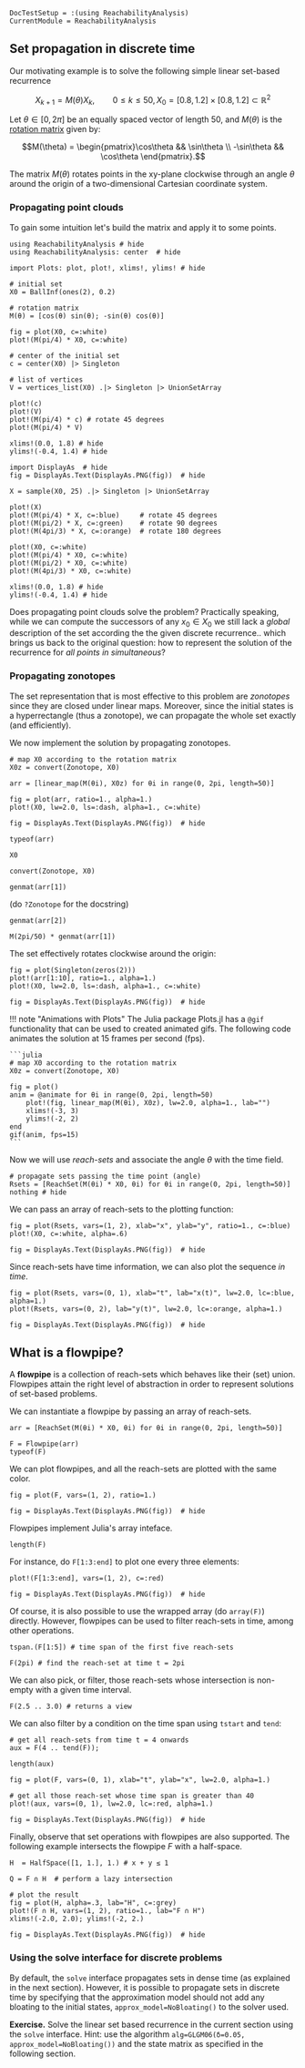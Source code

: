 ```@meta
DocTestSetup = :(using ReachabilityAnalysis)
CurrentModule = ReachabilityAnalysis
```

## Set propagation in discrete time

Our motivating example is to solve the following simple linear set-based recurrence

```math
X_{k+1} = M(\theta) X_k, \qquad 0 \leq k \leq 50, X_0 = [0.8, 1.2] \times [0.8, 1.2] \subset \mathbb{R}^2
```

Let $\theta \in [0, 2 \pi]$ be an equally spaced vector of length $50$, and $M(\theta)$ is the [rotation matrix](https://en.wikipedia.org/wiki/Rotation_matrix) given by:

```math
M(\theta) = \begin{pmatrix}\cos\theta && \sin\theta \\ -\sin\theta && \cos\theta \end{pmatrix}.
```

The matrix $M(\theta)$ rotates points in the xy-plane clockwise through an angle $θ$ around the origin of a two-dimensional Cartesian coordinate system.

### Propagating point clouds

To gain some intuition let's build the matrix and apply it to some points.

```@example discrete_propagation
using ReachabilityAnalysis # hide
using ReachabilityAnalysis: center  # hide

import Plots: plot, plot!, xlims!, ylims! # hide

# initial set
X0 = BallInf(ones(2), 0.2)

# rotation matrix
M(θ) = [cos(θ) sin(θ); -sin(θ) cos(θ)]
```

```@example discrete_propagation
fig = plot(X0, c=:white)
plot!(M(pi/4) * X0, c=:white)

# center of the initial set
c = center(X0) |> Singleton

# list of vertices
V = vertices_list(X0) .|> Singleton |> UnionSetArray

plot!(c)
plot!(V)
plot!(M(pi/4) * c) # rotate 45 degrees
plot!(M(pi/4) * V)

xlims!(0.0, 1.8) # hide
ylims!(-0.4, 1.4) # hide

import DisplayAs  # hide
fig = DisplayAs.Text(DisplayAs.PNG(fig))  # hide
```

```@example discrete_propagation
X = sample(X0, 25) .|> Singleton |> UnionSetArray

plot!(X)
plot!(M(pi/4) * X, c=:blue)     # rotate 45 degrees
plot!(M(pi/2) * X, c=:green)    # rotate 90 degrees
plot!(M(4pi/3) * X, c=:orange)  # rotate 180 degrees

plot!(X0, c=:white)
plot!(M(pi/4) * X0, c=:white)
plot!(M(pi/2) * X0, c=:white)
plot!(M(4pi/3) * X0, c=:white)

xlims!(0.0, 1.8) # hide
ylims!(-0.4, 1.4) # hide
```

Does propagating point clouds solve the problem?
Practically speaking, while we can compute the successors of any
$x_0 \in X_0$ we still lack a *global* description of the set according
the the given discrete recurrence.. which brings us back to the original question:
how to represent the solution of the recurrence for *all points in simultaneous*?


### Propagating zonotopes

The set representation that is most effective to this problem are *zonotopes* since
they are closed under linear maps. Moreover, since the initial states is a
hyperrectangle (thus a zonotope), we can propagate the whole set exactly (and efficiently).

We now implement the solution by propagating zonotopes.

```@example discrete_propagation
# map X0 according to the rotation matrix
X0z = convert(Zonotope, X0)

arr = [linear_map(M(θi), X0z) for θi in range(0, 2pi, length=50)]

fig = plot(arr, ratio=1., alpha=1.)
plot!(X0, lw=2.0, ls=:dash, alpha=1., c=:white)

fig = DisplayAs.Text(DisplayAs.PNG(fig))  # hide
```

```@example discrete_propagation
typeof(arr)
```

```@example discrete_propagation
X0
```

```@example discrete_propagation
convert(Zonotope, X0)
```

```@example discrete_propagation
genmat(arr[1])
```

(do `?Zonotope` for the docstring)

```@example discrete_propagation
genmat(arr[2])
```

```@example discrete_propagation
M(2pi/50) * genmat(arr[1])
```

The set effectively rotates clockwise around the origin:

```@example discrete_propagation
fig = plot(Singleton(zeros(2)))
plot!(arr[1:10], ratio=1., alpha=1.)
plot!(X0, lw=2.0, ls=:dash, alpha=1., c=:white)

fig = DisplayAs.Text(DisplayAs.PNG(fig))  # hide
```

!!! note "Animations with Plots"
    The Julia package Plots.jl has a `@gif` functionality that can be used
    to created animated gifs. The following code animates the solution at 15 frames per second (fps).

    ```julia
    # map X0 according to the rotation matrix
    X0z = convert(Zonotope, X0)

    fig = plot()
    anim = @animate for θi in range(0, 2pi, length=50)
        plot!(fig, linear_map(M(θi), X0z), lw=2.0, alpha=1., lab="")
        xlims!(-3, 3)
        ylims!(-2, 2)
    end
    gif(anim, fps=15)
    ```

Now we will use *reach-sets* and associate the angle $\theta$ with the time field.

```@example discrete_propagation
# propagate sets passing the time point (angle)
Rsets = [ReachSet(M(θi) * X0, θi) for θi in range(0, 2pi, length=50)]
nothing # hide
```

We can pass an array of reach-sets to the plotting function:

```@example discrete_propagation
fig = plot(Rsets, vars=(1, 2), xlab="x", ylab="y", ratio=1., c=:blue)
plot!(X0, c=:white, alpha=.6)

fig = DisplayAs.Text(DisplayAs.PNG(fig))  # hide
```

Since reach-sets have time information, we can also plot the sequence *in time*.

```@example discrete_propagation
fig = plot(Rsets, vars=(0, 1), xlab="t", lab="x(t)", lw=2.0, lc=:blue, alpha=1.)
plot!(Rsets, vars=(0, 2), lab="y(t)", lw=2.0, lc=:orange, alpha=1.)

fig = DisplayAs.Text(DisplayAs.PNG(fig))  # hide
```

## What is a flowpipe?

A **flowpipe** is a collection of reach-sets which behaves like their (set) union. Flowpipes attain the right level of abstraction in order to represent solutions of set-based problems.

We can instantiate a flowpipe by passing an array of reach-sets.

```@example discrete_propagation
arr = [ReachSet(M(θi) * X0, θi) for θi in range(0, 2pi, length=50)]

F = Flowpipe(arr)
typeof(F)
```

We can plot flowpipes, and all the reach-sets are plotted with the same color.

```@example discrete_propagation
fig = plot(F, vars=(1, 2), ratio=1.)

fig = DisplayAs.Text(DisplayAs.PNG(fig))  # hide
```

Flowpipes implement Julia's array inteface.

```@example discrete_propagation
length(F)
```

For instance, do `F[1:3:end]` to plot one every three elements:

```@example discrete_propagation
plot!(F[1:3:end], vars=(1, 2), c=:red)

fig = DisplayAs.Text(DisplayAs.PNG(fig))  # hide
```

Of course, it is also possible to use the wrapped array (do `array(F)`) directly. However, flowpipes can be used to filter reach-sets in time, among other operations.

```@example discrete_propagation
tspan.(F[1:5]) # time span of the first five reach-sets
```

```@example discrete_propagation
F(2pi) # find the reach-set at time t = 2pi
```

We can also pick, or filter, those reach-sets whose intersection is non-empty with
a given time interval.

```@example discrete_propagation
F(2.5 .. 3.0) # returns a view
```

We can also filter by a condition on the time span using `tstart` and `tend`:

```@example discrete_propagation
# get all reach-sets from time t = 4 onwards
aux = F(4 .. tend(F));

length(aux)
```

```@example discrete_propagation
fig = plot(F, vars=(0, 1), xlab="t", ylab="x", lw=2.0, alpha=1.)

# get all those reach-set whose time span is greater than 40
plot!(aux, vars=(0, 1), lw=2.0, lc=:red, alpha=1.)

fig = DisplayAs.Text(DisplayAs.PNG(fig))  # hide
```

Finally, observe that set operations with flowpipes are also supported. The following
example intersects the flowpipe $F$ with a half-space.

```@example discrete_propagation
H  = HalfSpace([1, 1.], 1.) # x + y ≤ 1

Q = F ∩ H  # perform a lazy intersection

# plot the result
fig = plot(H, alpha=.3, lab="H", c=:grey)
plot!(F ∩ H, vars=(1, 2), ratio=1., lab="F ∩ H")
xlims!(-2.0, 2.0); ylims!(-2, 2.)

fig = DisplayAs.Text(DisplayAs.PNG(fig))  # hide
```

### Using the solve interface for discrete problems

By default, the `solve` interface propagates sets in dense time (as explained in the next section).
However, it is possible to propagate sets in discrete time by specifying that the approximation model should not add any bloating to the initial states, `approx_model=NoBloating()` to the solver used.

**Exercise.** Solve the linear set based recurrence in the current section using the `solve` interface.
Hint: use the algorithm `alg=GLGM06(δ=0.05, approx_model=NoBloating())` and the state matrix as
specified in the following section.
